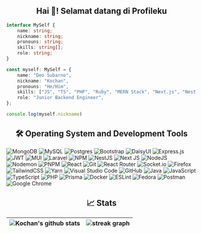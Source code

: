 <h2 align="center">
  Hai 👋! Selamat datang di Profileku
</h2>
<!-- <p align="center">
  <img src="https://github.com/kochan4php/kochan4php/assets/69864986/c3477541-9d87-4a16-a4aa-f671d4269138" width="100%">
</p> -->

```ts
interface MySelf {
    name: string;
    nickname: string;
    pronouns: string;
    skills: string[];
    role: string;
}

const myself: MySelf = {
    name: "Deo Subarno",
    nickname: "Kochan",
    pronouns: "He/Him",
    skills: ["JS", "TS", "PHP", "Ruby", "MERN Stack", "Next.js", "Nest.js", "Laravel", "Docker", "MySQL"],
    role: "Junior Backend Engineer",
};

console.log(myself.nickname)
```

<h2 align="center">
  🛠 Operating System and Development Tools
</h2>

![MongoDB](https://img.shields.io/badge/MongoDB-%234ea94b.svg?style=for-the-badge&logo=mongodb&logoColor=white) ![MySQL](https://img.shields.io/badge/mysql-%2300f.svg?style=for-the-badge&logo=mysql&logoColor=white) ![Postgres](https://img.shields.io/badge/postgres-%23316192.svg?style=for-the-badge&logo=postgresql&logoColor=white) ![Bootstrap](https://img.shields.io/badge/bootstrap-%238511FA.svg?style=for-the-badge&logo=bootstrap&logoColor=white) ![DaisyUI](https://img.shields.io/badge/daisyui-5A0EF8?style=for-the-badge&logo=daisyui&logoColor=white) ![Express.js](https://img.shields.io/badge/express.js-%23404d59.svg?style=for-the-badge&logo=express&logoColor=%2361DAFB) ![JWT](https://img.shields.io/badge/JWT-black?style=for-the-badge&logo=JSON%20web%20tokens) ![MUI](https://img.shields.io/badge/MUI-%230081CB.svg?style=for-the-badge&logo=mui&logoColor=white) ![Laravel](https://img.shields.io/badge/laravel-%23FF2D20.svg?style=for-the-badge&logo=laravel&logoColor=white) ![NPM](https://img.shields.io/badge/NPM-%23CB3837.svg?style=for-the-badge&logo=npm&logoColor=white) ![NestJS](https://img.shields.io/badge/nestjs-%23E0234E.svg?style=for-the-badge&logo=nestjs&logoColor=white) ![Next JS](https://img.shields.io/badge/Next-black?style=for-the-badge&logo=next.js&logoColor=white) ![NodeJS](https://img.shields.io/badge/node.js-6DA55F?style=for-the-badge&logo=node.js&logoColor=white) ![Nodemon](https://img.shields.io/badge/NODEMON-%23323330.svg?style=for-the-badge&logo=nodemon&logoColor=%BBDEAD) ![PNPM](https://img.shields.io/badge/pnpm-%234a4a4a.svg?style=for-the-badge&logo=pnpm&logoColor=f69220) ![React](https://img.shields.io/badge/react-%2320232a.svg?style=for-the-badge&logo=react&logoColor=%2361DAFB) ![Git](https://img.shields.io/badge/git-%23F05033.svg?style=for-the-badge&logo=git&logoColor=white) ![React Router](https://img.shields.io/badge/React_Router-CA4245?style=for-the-badge&logo=react-router&logoColor=white) ![Socket.io](https://img.shields.io/badge/Socket.io-black?style=for-the-badge&logo=socket.io&badgeColor=010101) ![Firefox](https://img.shields.io/badge/Firefox-FF7139?style=for-the-badge&logo=Firefox-Browser&logoColor=white) ![TailwindCSS](https://img.shields.io/badge/tailwindcss-%2338B2AC.svg?style=for-the-badge&logo=tailwind-css&logoColor=white) ![Yarn](https://img.shields.io/badge/yarn-%232C8EBB.svg?style=for-the-badge&logo=yarn&logoColor=white) ![Visual Studio Code](https://img.shields.io/badge/Visual%20Studio%20Code-0078d7.svg?style=for-the-badge&logo=visual-studio-code&logoColor=white) ![GitHub](https://img.shields.io/badge/github-%23121011.svg?style=for-the-badge&logo=github&logoColor=white) ![Java](https://img.shields.io/badge/java-%23ED8B00.svg?style=for-the-badge&logo=openjdk&logoColor=white) ![JavaScript](https://img.shields.io/badge/javascript-%23323330.svg?style=for-the-badge&logo=javascript&logoColor=%23F7DF1E) ![TypeScript](https://img.shields.io/badge/typescript-%23007ACC.svg?style=for-the-badge&logo=typescript&logoColor=white) ![PHP](https://img.shields.io/badge/php-%23777BB4.svg?style=for-the-badge&logo=php&logoColor=white) ![Prisma](https://img.shields.io/badge/Prisma-3982CE?style=for-the-badge&logo=Prisma&logoColor=white) ![Docker](https://img.shields.io/badge/docker-%230db7ed.svg?style=for-the-badge&logo=docker&logoColor=white) ![ESLint](https://img.shields.io/badge/ESLint-4B3263?style=for-the-badge&logo=eslint&logoColor=white) ![Fedora](https://img.shields.io/badge/Fedora-294172?style=for-the-badge&logo=fedora&logoColor=white) ![Postman](https://img.shields.io/badge/Postman-FF6C37?style=for-the-badge&logo=postman&logoColor=white) ![Google Chrome](https://img.shields.io/badge/Google%20Chrome-4285F4?style=for-the-badge&logo=GoogleChrome&logoColor=white)

<h2 align="center">
  📈 Stats
</h2>

| <img align="center" src="https://github-readme-stats.vercel.app/api?username=kochan4php&hide_title=false&hide_rank=false&show_icons=true&include_all_commits=true&count_private=true&disable_animations=false&theme=tokyonight&locale=en&hide_border=true" alt="Kochan's github stats" /> | <img src="https://streak-stats.demolab.com?user=kochan4php&locale=en&mode=daily&theme=tokyonight&hide_border=true&border_radius=5" alt="streak graph"  /> | 
| ------------- | ------------- |
